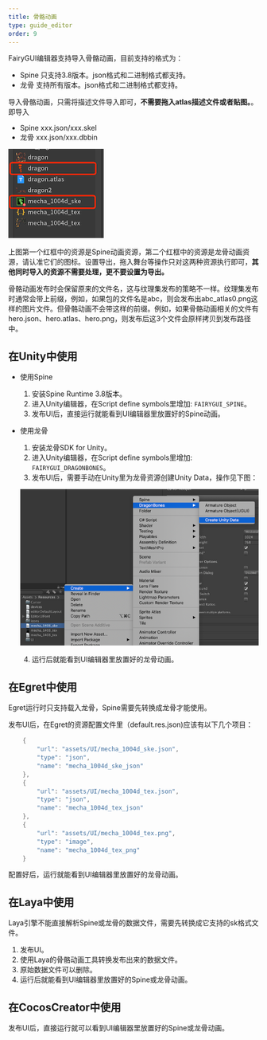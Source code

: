 ```yaml
---
title: 骨骼动画
type: guide_editor
order: 9
---
```


FairyGUI编辑器支持导入骨骼动画，目前支持的格式为：

- Spine 只支持3.8版本。json格式和二进制格式都支持。
- 龙骨 支持所有版本。json格式和二进制格式都支持。

导入骨骼动画，只需将描述文件导入即可，**不需要拖入atlas描述文件或者贴图。**。即导入

- Spine xxx.json/xxx.skel
- 龙骨 xxx.json/xxx.dbbin

![](../../images/QQ20200716-112116.png)

上图第一个红框中的资源是Spine动画资源，第二个红框中的资源是龙骨动画资源，请认准它们的图标。设置导出，拖入舞台等操作只对这两种资源执行即可，**其他同时导入的资源不需要处理，更不要设置为导出。**

骨骼动画发布时会保留原来的文件名，这与纹理集发布的策略不一样。纹理集发布时通常会带上前缀，例如，如果包的文件名是abc，则会发布出abc_atlas0.png这样的图片文件。但骨骼动画不会带这样的前缀。例如，如果骨骼动画相关的文件有hero.json、hero.atlas、hero.png，则发布后这3个文件会原样拷贝到发布路径中。

## 在Unity中使用

- 使用Spine
  1. 安装Spine Runtime 3.8版本。
  2. 进入Unity编辑器，在Script define symbols里增加: `FAIRYGUI_SPINE`。
  3. 发布UI后，直接运行就能看到UI编辑器里放置好的Spine动画。

- 使用龙骨
  1. 安装龙骨SDK for Unity。
  2. 进入Unity编辑器，在Script define symbols里增加: `FAIRYGUI_DRAGONBONES`。
  3. 发布UI后，需要手动在Unity里为龙骨资源创建Unity Data，操作见下图：
   
    ![](../../images/QQ20200721-102157.png)

  4. 运行后就能看到UI编辑器里放置好的龙骨动画。

## 在Egret中使用

Egret运行时只支持载入龙骨，Spine需要先转换成龙骨才能使用。

发布UI后，在Egret的资源配置文件里（default.res.json)应该有以下几个项目：

```csharp
    {
        "url": "assets/UI/mecha_1004d_ske.json",
        "type": "json",
        "name": "mecha_1004d_ske_json"
    },
    {
        "url": "assets/UI/mecha_1004d_tex.json",
        "type": "json",
        "name": "mecha_1004d_tex_json"
    },
    {
        "url": "assets/UI/mecha_1004d_tex.png",
        "type": "image",
        "name": "mecha_1004d_tex_png"
    }
```

配置好后，运行就能看到UI编辑器里放置好的龙骨动画。

## 在Laya中使用

Laya引擎不能直接解析Spine或龙骨的数据文件，需要先转换成它支持的sk格式文件。

1. 发布UI。
2. 使用Laya的骨骼动画工具转换发布出来的数据文件。
3. 原始数据文件可以删除。
4. 运行后就能看到UI编辑器里放置好的Spine或龙骨动画。

## 在CocosCreator中使用

发布UI后，直接运行就可以看到UI编辑器里放置好的Spine或龙骨动画。